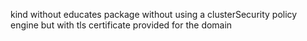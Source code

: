 kind without educates package without using a clusterSecurity policy engine 
but with tls certificate provided for the domain
